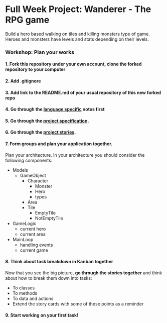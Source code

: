 # Full Week Project: Wanderer - The RPG game

Build a hero based walking on tiles and killing monsters type of game. Heroes and monsters have levels and stats depending on their levels.

### Workshop: Plan your works
#### 1. Fork this repository under your own account, clone the forked repository to your computer
#### 2. Add .gitignore
#### 3. Add link to the README.md of your usual repository of this new forked repo
#### 4. Go through the [language specific](java.md) notes first
#### 5. Go through the [project specification](specification.md).
#### 6. Go through the [project stories](stories.md).
#### 7. Form groups and plan your application together.
Plan your architecture. In your architecture you should consider the following components:
- Models
    - GameObject
        - Character
            - Monster
            - Hero
            - types
        - Area
        - Tile
            - EmptyTile
            - NotEmptyTile
- GameLogic
    - current hero
    - current area
- MainLoop
    - handling events
    - current game

#### 8. Think about task breakdown in Kanban together
Now that you see the big picture, **go through the stories together** and think about how to break them down into tasks:
  - To classes
  - To methods
  - To data and actions
  - Extend the story cards with some of these points as a reminder

#### 9. Start working on your first task!
